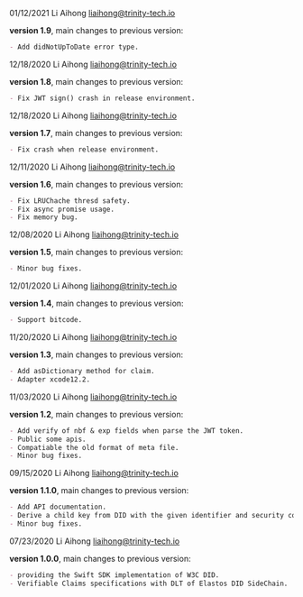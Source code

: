 01/12/2021 Li Aihong liaihong@trinity-tech.io

**version 1.9**, main changes to previous version:

```markdown
- Add didNotUpToDate error type.
```

12/18/2020 Li Aihong liaihong@trinity-tech.io

**version 1.8**, main changes to previous version:

```markdown
- Fix JWT sign() crash in release environment.
```

12/18/2020 Li Aihong liaihong@trinity-tech.io

**version 1.7**, main changes to previous version:

```markdown
- Fix crash when release environment.
```

12/11/2020 Li Aihong liaihong@trinity-tech.io

**version 1.6**, main changes to previous version:

```markdown
- Fix LRUChache thresd safety.
- Fix async promise usage.
- Fix memory bug.
```

12/08/2020 Li Aihong liaihong@trinity-tech.io

**version 1.5**, main changes to previous version:

```markdown
- Minor bug fixes.
```

12/01/2020 Li Aihong liaihong@trinity-tech.io

**version 1.4**, main changes to previous version:

```markdown
- Support bitcode.
```

11/20/2020 Li Aihong liaihong@trinity-tech.io

**version 1.3**, main changes to previous version:

```markdown
- Add asDictionary method for claim.
- Adapter xcode12.2.
```

11/03/2020 Li Aihong liaihong@trinity-tech.io

**version 1.2**, main changes to previous version:

```markdown
- Add verify of nbf & exp fields when parse the JWT token.
- Public some apis.
- Compatiable the old format of meta file.
- Minor bug fixes.
```

09/15/2020 Li Aihong liaihong@trinity-tech.io

**version 1.1.0**, main changes to previous version:

```markdown
- Add API documentation.
- Derive a child key from DID with the given identifier and security code.
- Minor bug fixes.
```

07/23/2020 Li Aihong liaihong@trinity-tech.io

**version 1.0.0**, main changes to previous version:

```markdown
- providing the Swift SDK implementation of W3C DID.
- Verifiable Claims specifications with DLT of Elastos DID SideChain.
```
